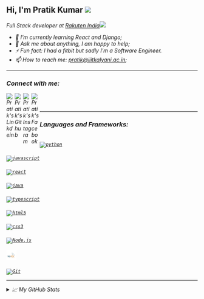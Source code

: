 <!-- ## Hi, I'm [Pratik Kumar!] 👋 -->

## Hi, I'm Pratik Kumar <img src="https://media.giphy.com/media/mGcNjsfWAjY5AEZNw6/giphy.gif" width="50">

<p><em>Full Stack developer at <a href="https://corp.rakuten.co.in/">Rakuten India</a><img src="https://media.giphy.com/media/fYSnHlufseco8Fh93Z/giphy.gif" width="30">
  
- 🌱 I’m currently learning React and Django;
- 💬 Ask me about anything, I am happy to help;
- ⚡ Fun fact: I had a fitbit but sadly I'm a Software Engineer.
- 📫 How to reach me: pratik@iiitkalyani.ac.in;

---

### Connect with me:

<a href="https://www.linkedin.com/in/pratik-iiitk/">
  <img align="left" alt="Pratik's Linkdein" width="22px" src="https://cdn.jsdelivr.net/npm/simple-icons@v3/icons/linkedin.svg" />
</a>
<a href="https://github.com/pratik-iiitkalyani">
  <img align="left" alt="Pratik's Github" width="22px" src="https://cdn.jsdelivr.net/npm/simple-icons@v3/icons/github.svg" />
</a>
<a href="https://www.instagram.com/pratik.kumar_121/">
  <img align="left" alt="Pratik's Instagram" width="22px" src="https://cdn.jsdelivr.net/npm/simple-icons@v3/icons/instagram.svg" />
</a>
<a href="https://www.facebook.com/">
  <img align="left" alt="Pratik's Facebook" width="22px" src="https://cdn.jsdelivr.net/npm/simple-icons@v3/icons/facebook.svg" />
</a>

<br/>
<br/>

---

### Languages and Frameworks:

[<code>
<img alt="python" width="26px" src="https://img.icons8.com/color/240/000000/python.png">
</code>](https://www.python.org/)
[<code>
<img alt="javascript" width="26px" src="https://img.icons8.com/color/240/000000/javascript.png" />
</code>](https://developer.mozilla.org/en-US/docs/Web/JavaScript)
[<code>
<img alt="react" width="26px" src="https://img.icons8.com/color/240/000000/react-native.png" />
</code>](https://reactjs.org/)
[<code>
<img alt="java" width="26px" src="https://img.icons8.com/color/240/000000/java-coffee-cup-logo.png">
</code>](https://docs.oracle.com/en/java/)
[<code>
<img alt="typescript" width="26px" src="https://img.icons8.com/color/240/000000/typescript.png">
</code>](https://www.typescriptlang.org/)
[<code>
<img alt="html5" width="26px" src="https://img.icons8.com/color/240/000000/html-5.png">
</code>](https://developer.mozilla.org/en-US/docs/Web/HTML)
[<code>
<img alt="css3" width="26px" src="https://img.icons8.com/color/240/000000/css3.png">
</code>](https://developer.mozilla.org/en-US/docs/Web/CSS)
[<code>
<img alt="Node.js" width="26px" src="https://img.icons8.com/color/240/000000/nodejs.png">
</code>](https://nodejs.org/en/)
[<code>
<img alt="MySQL" width="26px" src="https://raw.githubusercontent.com/github/explore/80688e429a7d4ef2fca1e82350fe8e3517d3494d/topics/mysql/mysql.png">
</code>](https://dev.mysql.com/)
[<code>
<img alt="Git" width="26px" src="https://img.icons8.com/color/240/000000/git.png">
</code>](https://git-scm.com/)

---
<details>
<summary>📈 My GitHub Stats</summary>

<p align="center"> <img src="https://github-readme-stats.vercel.app/api?username=pratik-iiitkalyani&show_icons=true&theme=gotham" alt="pratik-iiitkalyani" />

</details>
